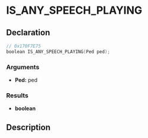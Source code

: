 # IS_ANY_SPEECH_PLAYING

## Declaration
```cpp
// 0x170F7E75
boolean IS_ANY_SPEECH_PLAYING(Ped ped);
```

### Arguments
- **Ped:** ped

### Results
- **boolean**

## Description
